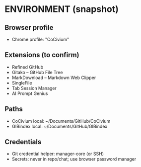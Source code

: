 # ENVIRONMENT (snapshot)

## Browser profile
- Chrome profile: "CoCivium"

## Extensions (to confirm)
- Refined GitHub
- Gitako – GitHub File Tree
- MarkDownload – Markdown Web Clipper
- SingleFile
- Tab Session Manager
- AI Prompt Genius

## Paths
- CoCivium local: ~/Documents/GitHub/CoCivium
- GIBindex local: ~/Documents/GitHub/GIBindex

## Credentials
- Git credential helper: manager-core (or SSH)
- Secrets: never in repo/chat; use browser password manager

